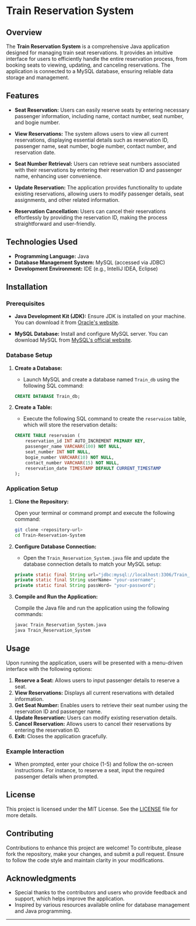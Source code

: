 # Train Reservation System

## Overview

The **Train Reservation System** is a comprehensive Java application designed for managing train seat reservations. It provides an intuitive interface for users to efficiently handle the entire reservation process, from booking seats to viewing, updating, and canceling reservations. The application is connected to a MySQL database, ensuring reliable data storage and management.

## Features

- **Seat Reservation:** Users can easily reserve seats by entering necessary passenger information, including name, contact number, seat number, and bogie number.
  
- **View Reservations:** The system allows users to view all current reservations, displaying essential details such as reservation ID, passenger name, seat number, bogie number, contact number, and reservation date.
  
- **Seat Number Retrieval:** Users can retrieve seat numbers associated with their reservations by entering their reservation ID and passenger name, enhancing user convenience.
  
- **Update Reservation:** The application provides functionality to update existing reservations, allowing users to modify passenger details, seat assignments, and other related information.
  
- **Reservation Cancellation:** Users can cancel their reservations effortlessly by providing the reservation ID, making the process straightforward and user-friendly.

## Technologies Used

- **Programming Language:** Java
- **Database Management System:** MySQL (accessed via JDBC)
- **Development Environment:** IDE (e.g., IntelliJ IDEA, Eclipse)

## Installation

### Prerequisites

- **Java Development Kit (JDK):** Ensure JDK is installed on your machine. You can download it from [Oracle's website](https://www.oracle.com/java/technologies/javase-jdk11-downloads.html).
  
- **MySQL Database:** Install and configure MySQL server. You can download MySQL from [MySQL's official website](https://dev.mysql.com/downloads/mysql/).

### Database Setup

1. **Create a Database:**
   - Launch MySQL and create a database named `Train_db` using the following SQL command:

   ```sql
   CREATE DATABASE Train_db;
   ```

2. **Create a Table:**
   - Execute the following SQL command to create the `reservaion` table, which will store the reservation details:

   ```sql
   CREATE TABLE reservaion (
       reservation_id INT AUTO_INCREMENT PRIMARY KEY,
       passenger_name VARCHAR(100) NOT NULL,
       seat_number INT NOT NULL,
       bogie_number VARCHAR(10) NOT NULL,
       contact_number VARCHAR(15) NOT NULL,
       reservation_date TIMESTAMP DEFAULT CURRENT_TIMESTAMP
   );
   ```

### Application Setup

1. **Clone the Repository:**

   Open your terminal or command prompt and execute the following command:

   ```bash
   git clone <repository-url>
   cd Train-Reservation-System
   ```

2. **Configure Database Connection:**
   - Open the `Train_Reservation_System.java` file and update the database connection details to match your MySQL setup:

   ```java
   private static final String url="jdbc:mysql://localhost:3306/Train_db";
   private static final String userName= "your-username";
   private static final String passWord= "your-password";
   ```

3. **Compile and Run the Application:**

   Compile the Java file and run the application using the following commands:

   ```bash
   javac Train_Reservation_System.java
   java Train_Reservation_System
   ```

## Usage

Upon running the application, users will be presented with a menu-driven interface with the following options:

1. **Reserve a Seat:** Allows users to input passenger details to reserve a seat.
2. **View Reservations:** Displays all current reservations with detailed information.
3. **Get Seat Number:** Enables users to retrieve their seat number using the reservation ID and passenger name.
4. **Update Reservation:** Users can modify existing reservation details.
5. **Cancel Reservation:** Allows users to cancel their reservations by entering the reservation ID.
6. **Exit:** Closes the application gracefully.

### Example Interaction

- When prompted, enter your choice (1-5) and follow the on-screen instructions. For instance, to reserve a seat, input the required passenger details when prompted.

## License

This project is licensed under the MIT License. See the [LICENSE](LICENSE) file for more details.

## Contributing

Contributions to enhance this project are welcome! To contribute, please fork the repository, make your changes, and submit a pull request. Ensure to follow the code style and maintain clarity in your modifications.

## Acknowledgments

- Special thanks to the contributors and users who provide feedback and support, which helps improve the application.
- Inspired by various resources available online for database management and Java programming.

---
